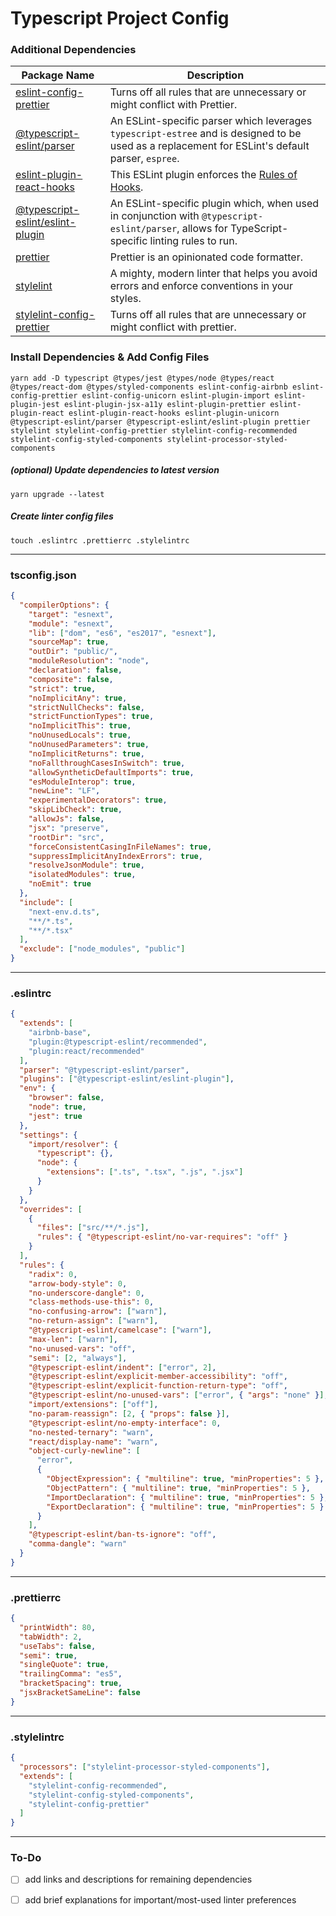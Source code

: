 # Typescript Project Config

### Additional Dependencies

| Package Name                                                 | Description                                                  |
| ------------------------------------------------------------ | ------------------------------------------------------------ |
| [eslint-config-prettier](https://github.com/prettier/eslint-config-prettier) | Turns off all rules that are unnecessary or might conflict with Prettier. |
| [@typescript-eslint/parser](https://github.com/eslint/typescript-eslint-parser) | An ESLint-specific parser which leverages `typescript-estree` and is designed to be used as a replacement for ESLint's default parser, `espree`. |
| [eslint-plugin-react-hooks](https://www.npmjs.com/package/eslint-plugin-react-hooks) | This ESLint plugin enforces the [Rules of Hooks](https://reactjs.org/docs/hooks-rules.html). |
| [@typescript-eslint/eslint-plugin](https://github.com/typescript-eslint/typescript-eslint/tree/master/packages/eslint-plugin) | An ESLint-specific plugin which, when used in conjunction with `@typescript-eslint/parser`, allows for TypeScript-specific linting rules to run. |
| [prettier](https://github.com/prettier/prettier)             | Prettier is an opinionated code formatter.                   |
| [stylelint](https://github.com/stylelint/stylelint)          | A mighty, modern linter that helps you avoid errors and enforce conventions in your styles. |
| [stylelint-config-prettier](https://github.com/prettier/stylelint-config-prettier) | Turns off all rules that are unnecessary or might conflict with prettier. |

### Install Dependencies & Add Config Files

`yarn add -D typescript @types/jest @types/node @types/react @types/react-dom @types/styled-components eslint-config-airbnb eslint-config-prettier eslint-config-unicorn eslint-plugin-import eslint-plugin-jest eslint-plugin-jsx-a11y eslint-plugin-prettier eslint-plugin-react eslint-plugin-react-hooks eslint-plugin-unicorn @typescript-eslint/parser @typescript-eslint/eslint-plugin prettier stylelint stylelint-config-prettier stylelint-config-recommended stylelint-config-styled-components stylelint-processor-styled-components`

##### (optional) Update dependencies to latest version
`yarn upgrade --latest`

##### Create linter config files

`touch .eslintrc .prettierrc .stylelintrc`

---

### tsconfig.json

```json
{
  "compilerOptions": {
    "target": "esnext",
    "module": "esnext",
    "lib": ["dom", "es6", "es2017", "esnext"],
    "sourceMap": true,
    "outDir": "public/",
    "moduleResolution": "node",
    "declaration": false,
    "composite": false,
    "strict": true,
    "noImplicitAny": true,
    "strictNullChecks": false,
    "strictFunctionTypes": true,
    "noImplicitThis": true,
    "noUnusedLocals": true,
    "noUnusedParameters": true,
    "noImplicitReturns": true,
    "noFallthroughCasesInSwitch": true,
    "allowSyntheticDefaultImports": true,
    "esModuleInterop": true,
    "newLine": "LF",
    "experimentalDecorators": true,
    "skipLibCheck": true,
    "allowJs": false,
    "jsx": "preserve",
    "rootDir": "src",
    "forceConsistentCasingInFileNames": true,
    "suppressImplicitAnyIndexErrors": true,
    "resolveJsonModule": true,
    "isolatedModules": true,
    "noEmit": true
  },
  "include": [
    "next-env.d.ts",
    "**/*.ts",
    "**/*.tsx"
  ],
  "exclude": ["node_modules", "public"]
}
```

---

### .eslintrc

```json
{
  "extends": [
    "airbnb-base",
    "plugin:@typescript-eslint/recommended",
    "plugin:react/recommended"
  ],
  "parser": "@typescript-eslint/parser",
  "plugins": ["@typescript-eslint/eslint-plugin"],
  "env": {
    "browser": false,
    "node": true,
    "jest": true
  },
  "settings": {
    "import/resolver": {
      "typescript": {},
      "node": {
        "extensions": [".ts", ".tsx", ".js", ".jsx"]
      }
    }
  },
  "overrides": [
    {
      "files": ["src/**/*.js"],
      "rules": { "@typescript-eslint/no-var-requires": "off" }
    }
  ],
  "rules": {
    "radix": 0,
    "arrow-body-style": 0,
    "no-underscore-dangle": 0,
    "class-methods-use-this": 0,
    "no-confusing-arrow": ["warn"],
    "no-return-assign": ["warn"],
    "@typescript-eslint/camelcase": ["warn"],
    "max-len": ["warn"],
    "no-unused-vars": "off",
    "semi": [2, "always"],
    "@typescript-eslint/indent": ["error", 2],
    "@typescript-eslint/explicit-member-accessibility": "off",
    "@typescript-eslint/explicit-function-return-type": "off",
    "@typescript-eslint/no-unused-vars": ["error", { "args": "none" }],
    "import/extensions": ["off"],
    "no-param-reassign": [2, { "props": false }],
    "@typescript-eslint/no-empty-interface": 0,
    "no-nested-ternary": "warn",
    "react/display-name": "warn",
    "object-curly-newline": [
      "error",
      {
        "ObjectExpression": { "multiline": true, "minProperties": 5 },
        "ObjectPattern": { "multiline": true, "minProperties": 5 },
        "ImportDeclaration": { "multiline": true, "minProperties": 5 },
        "ExportDeclaration": { "multiline": true, "minProperties": 5 }
      }
    ],
    "@typescript-eslint/ban-ts-ignore": "off",
    "comma-dangle": "warn"
  }
}
```

---

### .prettierrc

```json
{
  "printWidth": 80,
  "tabWidth": 2,
  "useTabs": false,
  "semi": true,
  "singleQuote": true,
  "trailingComma": "es5",
  "bracketSpacing": true,
  "jsxBracketSameLine": false
}
```

---

### .stylelintrc

```json
{
  "processors": ["stylelint-processor-styled-components"],
  "extends": [
    "stylelint-config-recommended",
    "stylelint-config-styled-components",
    "stylelint-config-prettier"
  ]
}
```

---

### To-Do

- [ ]  add links and descriptions for remaining dependencies

- [ ]  add brief explanations for important/most-used linter preferences